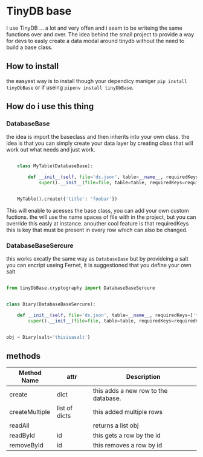 # TinyDB base

I use TinyDB ... a lot and very offen and i seam to be writeing the same functions over and over. The idea behind the small project to provide a way for devs to easly create a data modal around tinydb without the need to build a base class.

## How to install

the easyest way is to install though your dependicy maniger `pip install tinyDbBase` or if useing `pipenv install tinyDbBase`.

## How do i use this thing

### DatabaseBase

the idea is import the baseclass and then inherits into your own class. the idea is that you can simply create your data layer by creating class that will work out what needs and just work.

``` python 3

    class MyTable(DatabaseBase):

        def __init__(self, file='ds.json', table=__name__, requiredKeys=['title']):
            super().__init__(file=file, table=table, requiredKeys=requiredKeys)


    MyTable().create({'title': 'foobar'})

```

This will enable to acesses the base class, you can add your own custom fuctions. the will use the name spaces of file with in the project, but you can override this easly at instance. anouther cool feature is that requiredKeys this is key that must be present in every row which can also be changed.

### DatabaseBaseSercure

this works excatly the same way as `DatabaseBase` but by provideing a salt you can encript useing Fernet, it is suggestioned that you define your own salt

``` python 3

from tinyDbBase.cryptography import DatabaseBaseSercure


class Diary(DatabaseBaseSercure):

    def __init__(self, file='ds.json', table=__name__, requiredKeys=['title'], salt='salt'):
        super().__init__(file=file, table=table, requiredKeys=requiredKeys, salt=salt)


obj = Diary(salt='thisisasalt')

```

## methods

|Method Name| attr | Description |
|---|---|---|
|create| dict | this adds a new row to the database.
|createMultiple| list of dicts | this added multiple rows|
|readAll|| returns a list obj|
|readById|id| this gets a row by the id |
|removeById|id|this removes a row by id |
